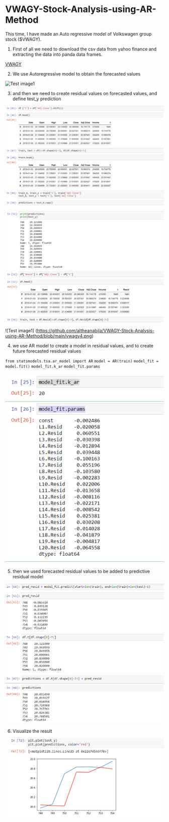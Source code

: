 # VWAGY-Stock-Analysis-using-AR-Method

This time, I have made an Auto regressive model of Volkswagen group stock ($VWAGY). 

1. First of all we need to download the csv data from yahoo finance and extracting the data into panda data frames.

[VWAGY](https://github.com/altheanabila/VWAGY-Stock-Analysis-using-AR-Method/commit/038f24a77f80390c6f75e29a6dd85b068b697dc8)


2. We use Autoregressive model to obtain the forecasted values

![Test image1](https://github.com/altheanabila/VWAGY-Stock-Analysis-using-AR-Method/commit/739298ae33edef8440d834a6e6e588744512f457)


3. and then we need to create residual values on forecasted values, and define test_y prediction

![Test image1](https://github.com/altheanabila/VWAGY-Stock-Analysis-using-AR-Method/blob/main/vwagy2.png)

![Test image1](https://github.com/altheanabila/VWAGY-Stock-Analysis-using-AR-Method/blob/main/vwagy3.png)

![Test image1] (https://github.com/altheanabila/VWAGY-Stock-Analysis-using-AR-Method/blob/main/vwagy4.png)



4. we use AR model to create a model in residual values, and to create future forecasted residual values

`from statsmodels.tsa.ar_model import AR`
`model = AR(train)`
`model_fit = model.fit()`
`model_fit.k_ar`
`model_fit.params`

![Test image1](https://github.com/altheanabila/VWAGY-Stock-Analysis-using-AR-Method/blob/main/vwagy5.png)


5. then we used forecasted residual values to be added to predictive residual model

![Test image1](https://github.com/altheanabila/VWAGY-Stock-Analysis-using-AR-Method/blob/main/vwagy6.png)



6. Visualize the result


![Test image1](https://github.com/altheanabila/VWAGY-Stock-Analysis-using-AR-Method/blob/main/vwagy7.png)

